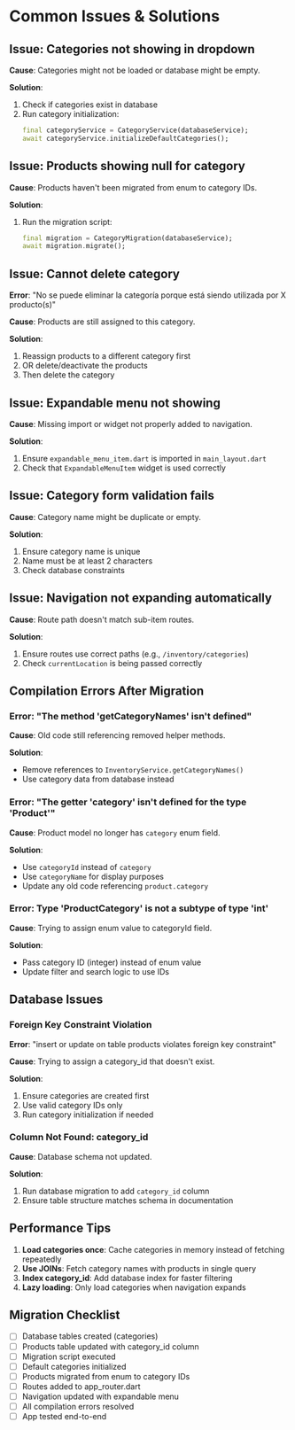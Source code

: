 # Common Issues & Solutions

## Issue: Categories not showing in dropdown

**Cause**: Categories might not be loaded or database might be empty.

**Solution**:
1. Check if categories exist in database
2. Run category initialization:
   ```dart
   final categoryService = CategoryService(databaseService);
   await categoryService.initializeDefaultCategories();
   ```

## Issue: Products showing null for category

**Cause**: Products haven't been migrated from enum to category IDs.

**Solution**:
1. Run the migration script:
   ```dart
   final migration = CategoryMigration(databaseService);
   await migration.migrate();
   ```

## Issue: Cannot delete category

**Error**: "No se puede eliminar la categoría porque está siendo utilizada por X producto(s)"

**Cause**: Products are still assigned to this category.

**Solution**:
1. Reassign products to a different category first
2. OR delete/deactivate the products
3. Then delete the category

## Issue: Expandable menu not showing

**Cause**: Missing import or widget not properly added to navigation.

**Solution**:
1. Ensure `expandable_menu_item.dart` is imported in `main_layout.dart`
2. Check that `ExpandableMenuItem` widget is used correctly

## Issue: Category form validation fails

**Cause**: Category name might be duplicate or empty.

**Solution**:
1. Ensure category name is unique
2. Name must be at least 2 characters
3. Check database constraints

## Issue: Navigation not expanding automatically

**Cause**: Route path doesn't match sub-item routes.

**Solution**:
1. Ensure routes use correct paths (e.g., `/inventory/categories`)
2. Check `currentLocation` is being passed correctly

## Compilation Errors After Migration

### Error: "The method 'getCategoryNames' isn't defined"

**Cause**: Old code still referencing removed helper methods.

**Solution**: 
- Remove references to `InventoryService.getCategoryNames()`
- Use category data from database instead

### Error: "The getter 'category' isn't defined for the type 'Product'"

**Cause**: Product model no longer has `category` enum field.

**Solution**:
- Use `categoryId` instead of `category`
- Use `categoryName` for display purposes
- Update any old code referencing `product.category`

### Error: Type 'ProductCategory' is not a subtype of type 'int'

**Cause**: Trying to assign enum value to categoryId field.

**Solution**:
- Pass category ID (integer) instead of enum value
- Update filter and search logic to use IDs

## Database Issues

### Foreign Key Constraint Violation

**Error**: "insert or update on table products violates foreign key constraint"

**Cause**: Trying to assign a category_id that doesn't exist.

**Solution**:
1. Ensure categories are created first
2. Use valid category IDs only
3. Run category initialization if needed

### Column Not Found: category_id

**Cause**: Database schema not updated.

**Solution**:
1. Run database migration to add `category_id` column
2. Ensure table structure matches schema in documentation

## Performance Tips

1. **Load categories once**: Cache categories in memory instead of fetching repeatedly
2. **Use JOINs**: Fetch category names with products in single query
3. **Index category_id**: Add database index for faster filtering
4. **Lazy loading**: Only load categories when navigation expands

## Migration Checklist

- [ ] Database tables created (categories)
- [ ] Products table updated with category_id column
- [ ] Migration script executed
- [ ] Default categories initialized
- [ ] Products migrated from enum to category IDs
- [ ] Routes added to app_router.dart
- [ ] Navigation updated with expandable menu
- [ ] All compilation errors resolved
- [ ] App tested end-to-end
